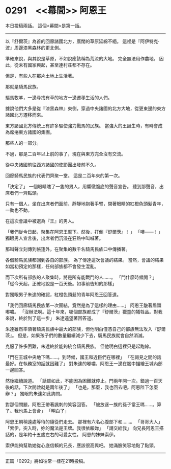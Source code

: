 # 0291　<<幕間>> 阿恩王

本日投稿兩話。
這個<幕間>是第一話。

---

以『舒爾茨』為首的回廊諸國北方，廣闊的草原延綿不絕。
這裡是『阿伊特克·波』周邊漆黑森林的更北側。

準確來說，與其說是草原，不如說應該稱為荒涼的大地。
完全無法用作農地。
因此，從未有國家興起，甚至連村莊都不存在。

但是，有些人在那片土地上生活著。

那就是騎馬民族。

驅馬牧羊，一邊尋找有草的地方一邊遷移生活的人們。

據說他們大多是從『漆黑森林』東側，穿過中央諸國的北方大地，從更東邊的東方諸國北方遷移而來。

東方諸國北方傳統上有許多驅使強力戰馬的民族。
當強大的王誕生時，有時會成為席捲東方諸國的集團。

那些人的一部分。

不過，那是二百年以上前的事了，現在與東方完全沒有交流。

從中央諸國前往西方諸國的使節團出發前不久。

回廊騎馬民族的代表們齊聚一堂。
這是二百年來的第一次。

「決定了」
一個眼睛瞎了一隻的男人，用響徹腹底的聲音宣告。
聽到那聲音，出席者們一齊點頭。

只有一個人，坐在出席者們面前，靜靜地抱著手臂，閉著眼睛的紅橙色頭髮青年，一動也不動。

在這次會議中被選為『王』的男人。

「我們從今日起，聚集在阿恩王麾下。然後，打倒『舒爾茨』！」
「噢——！」
獨眼男人宣言後，出席者們沉浸在狂熱中叫喊著。

那叫聲立刻傳到帳篷外，在聚集的數千名騎馬民族口中傳播著。

各個騎馬民族都回到各自的部族。
為了傳達這次會議的結果。
當然，會議的結果如當初預定的那樣，任何部族都不會發生混亂。

而下次所有部族的人聚集時，將是所有能戰鬥的人……。
「門什麼時候開？」
「從今天起，正確地說是一百天後。如事前告知的那樣」

對獨眼男子朱達的確認，紅橙色頭髮的青年阿恩王回答道。

「我們回廊騎馬民族第一次團結，竟然是為了這樣的理由……」
阿恩王皺著眉頭嘟噥。
「沒辦法啊。這十年來，哪個部族都成了『舒爾茨』獵童的犧牲品。對我來說，終於到了這一步」
朱達遠望著回答道。

朱達雖然率領著騎馬民族中最大的部族，但他明白僅憑自己的部族無法攻入『舒爾茨』。
但是，如果孩子們的數量繼續減少下去，騎馬民族就會自然消滅。

克服了許多困難，朱達終於能夠統合騎馬民族。
但他明白這裡只是起跑線。

「門在王城中央地下嗎……。到時候，國王和近臣們在哪裡」
「在謁見之間的話最好。在執務室的話就困難了」
對朱達的嘟噥，阿恩王一邊在腦中描繪王城內部一邊回答。

然後繼續說道。
「話雖如此，不能因為困難就停止。門兩年開一次。錯過一百天後的話，下次開啟就是兩年後了」
「也是。那麼，我也回去吧。阿恩陛下怎麼辦？」
獨眼的朱達如此詢問。

對那個問題，阿恩王帶著諷刺的笑容回答。
「被放逐一族的孫子當王嗎……。算了。我也馬上會合」
「明白了」

阿恩王朝稍遠處等待的隨從們走去。
那裡有六名心腹部下和……。
「哥哥大人」
「索伊，突入時，妳的魔法是王牌。我很依賴妳」
「請交給我」
向兄長阿恩王搭話的，是年約十五歲左右的可愛女性。
阿恩的妹妹索伊。

索伊能夠幫助她從心底信賴的兄長，應該很高興吧。
她滿臉笑容地點了點頭。

---

正篇「0292」將如往常一樣在21時投稿。